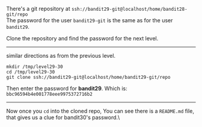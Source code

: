 There's a git repository at `ssh://bandit29-git@localhost/home/bandit28-git/repo`\
The password for the user `bandit29-git` is the same as for the user `bandit29`.

Clone the repository and find the password for the next level.

- - - 

similar directions as from the previous level.

`mkdir /tmp/level29-30`\
`cd /tmp/level29-30`\
`git clone ssh://bandit29-git@localhost/home/bandit29-git/repo`

Then enter the password for **bandit29**.  Which is:\
`bbc96594b4e001778eee9975372716b2`

- - -

Now once you `cd` into the cloned repo, You can see there is a `README.md` file, that gives us a clue for bandit30's password.\
